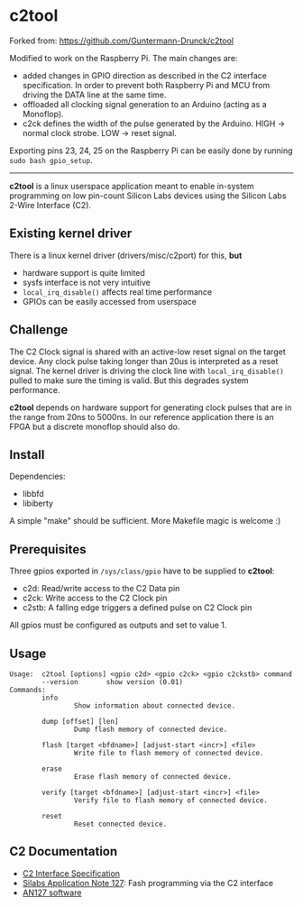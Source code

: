# c2tool
Forked from: https://github.com/Guntermann-Drunck/c2tool

Modified to work on the Raspberry Pi. The main changes are:
* added changes in GPIO direction as described in the C2 interface specification. In order to prevent both Raspberry Pi and MCU from driving the DATA line at the same time.
* offloaded all clocking signal generation to an Arduino (acting as a Monoflop).
* c2ck defines the width of the pulse generated by the Arduino. HIGH -> normal clock strobe. LOW -> reset signal.

Exporting pins 23, 24, 25 on the Raspberry Pi can be easily done by running `sudo bash gpio_setup`.

---
**c2tool** is a linux userspace application meant to enable in-system
programming on low pin-count Silicon Labs devices using the Silicon Labs
2-Wire Interface (C2).

## Existing kernel driver

There is a linux kernel driver (drivers/misc/c2port) for this, **but**

* hardware support is quite limited
* sysfs interface is not very intuitive
* `local_irq_disable()` affects real time performance
* GPIOs can be easily accessed from userspace

## Challenge

The C2 Clock signal is shared with an active-low reset signal on the
target device. Any clock pulse taking longer than 20us is interpreted as a reset
signal. The kernel driver is driving the clock line with `local_irq_disable()`
pulled to make sure the timing is valid. But this degrades system performance.

**c2tool** depends on hardware support for generating clock pulses that are in
the range from 20ns to 5000ns. In our reference application there is an FPGA but
a discrete monoflop should also do.

## Install

Dependencies:

* libbfd
* libiberty

A simple "make" should be sufficient. More Makefile magic is welcome :)

## Prerequisites

Three gpios exported in `/sys/class/gpio` have to be supplied to **c2tool**:

* c2d: Read/write access to the C2 Data pin
* c2ck: Write access to the  C2 Clock pin
* c2stb: A falling edge triggers a defined pulse on C2 Clock pin

All gpios must be configured as outputs and set to value 1.

## Usage

```
Usage:  c2tool [options] <gpio c2d> <gpio c2ck> <gpio c2ckstb> command
        --version       show version (0.01)
Commands:
        info
                Show information about connected device.

        dump [offset] [len]
                Dump flash memory of connected device.

        flash [target <bfdname>] [adjust-start <incr>] <file>
                Write file to flash memory of connected device.

        erase
                Erase flash memory of connected device.

        verify [target <bfdname>] [adjust-start <incr>] <file>
                Verify file to flash memory of connected device.

        reset
                Reset connected device.
```

## C2 Documentation
* [C2 Interface Specification](http://www.silabs.com/Support%20Documents/TechnicalDocs/C2spec.pdf)
* [Silabs Application Note 127](http://www.silabs.com/Support%20Documents/TechnicalDocs/an127.pdf): Fash programming via the C2 interface
* [AN127 software](http://www.silabs.com/Support%20Documents/Software/AN127SW.zip)
